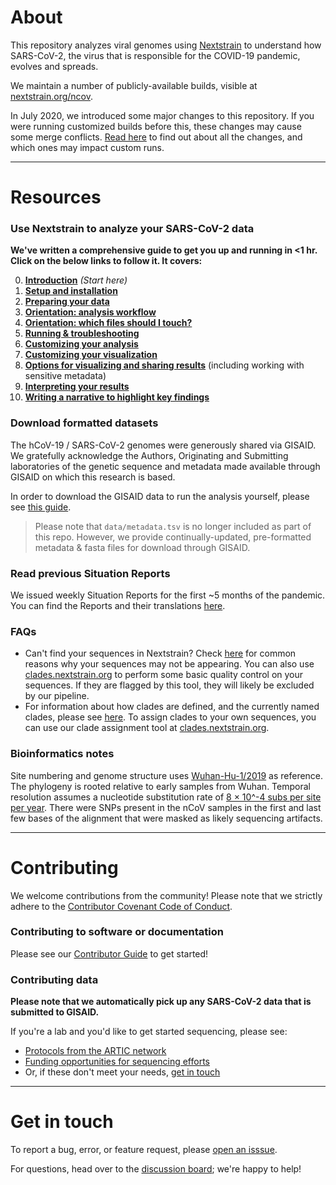 # About

This repository analyzes viral genomes using [Nextstrain](https://nextstrain.org) to understand how SARS-CoV-2, the virus that is responsible for the COVID-19 pandemic, evolves and spreads.

We maintain a number of publicly-available builds, visible at [nextstrain.org/ncov](https://nextstrain.org/ncov).

In July 2020, we introduced some major changes to this repository.
If you were running customized builds before this, these changes may cause some merge conflicts.
[Read here](https://github.com/nextstrain/ncov/blob/master/docs/change_log_2020-07.md) to find out about all the changes, and which ones may impact custom runs.

---
# Resources

### Use Nextstrain to analyze your SARS-CoV-2 data

**We've written a comprehensive guide to get you up and running in <1 hr. Click on the below links to follow it. It covers:**

0. [**Introduction**](https://nextstrain.github.io/ncov/index) _(Start here)_
1. [**Setup and installation**](https://nextstrain.github.io/ncov/setup)
2. [**Preparing your data**](https://nextstrain.github.io/ncov/data-prep)
3. [**Orientation: analysis workflow**](https://nextstrain.github.io/ncov/orientation-workflow)
4. [**Orientation: which files should I touch?**](https://nextstrain.github.io/ncov/orientation-files)
5. [**Running & troubleshooting**](https://nextstrain.github.io/ncov/running)
6. [**Customizing your analysis**](https://nextstrain.github.io/ncov/customizing-analysis)
7. [**Customizing your visualization**](https://nextstrain.github.io/ncov/customizing-visualization)
8. [**Options for visualizing and sharing results**](https://nextstrain.github.io/ncov/sharing) (including working with sensitive metadata)
9. [**Interpreting your results**](https://nextstrain.github.io/ncov/interpretation)
10. [**Writing a narrative to highlight key findings**](https://nextstrain.github.io/ncov/narratives)

### Download formatted datasets

The hCoV-19 / SARS-CoV-2 genomes were generously shared via GISAID. We gratefully acknowledge the Authors, Originating and Submitting laboratories of the genetic sequence and metadata made available through GISAID on which this research is based.

In order to download the GISAID data to run the analysis yourself, please see [this guide](https://nextstrain.github.io/ncov/data-prep).
> Please note that `data/metadata.tsv` is no longer included as part of this repo. However, we provide continually-updated, pre-formatted metadata & fasta files for download through GISAID.

### Read previous Situation Reports
We issued weekly Situation Reports for the first ~5 months of the pandemic. You can find the Reports and their translations [here](https://nextstrain.org/ncov-sit-reps).

### FAQs

- Can't find your sequences in Nextstrain? Check [here](./docs/data_faq.md) for common reasons why your sequences may not be appearing.
You can also use [clades.nextstrain.org](https://clades.nextstrain.org/) to perform some basic quality control on your sequences. If they are flagged by this tool, they will likely be excluded by our pipeline.
- For information about how clades are defined, and the currently named clades, please see [here](./docs/naming_clades.md). To assign clades to your own sequences, you can use our clade assignment tool at [clades.nextstrain.org](https://clades.nextstrain.org/).

### Bioinformatics notes

Site numbering and genome structure uses [Wuhan-Hu-1/2019](https://www.ncbi.nlm.nih.gov/nuccore/MN908947) as reference. The phylogeny is rooted relative to early samples from Wuhan. Temporal resolution assumes a nucleotide substitution rate of [8 &times; 10^-4 subs per site per year](http://virological.org/t/phylodynamic-analysis-176-genomes-6-mar-2020/356). There were SNPs present in the nCoV samples in the first and last few bases of the alignment that were masked as likely sequencing artifacts.

---

# Contributing

We welcome contributions from the community! Please note that we strictly adhere to the [Contributor Covenant Code of Conduct](https://github.com/nextstrain/.github/blob/master/CODE_OF_CONDUCT.md).

### Contributing to software or documentation
Please see our [Contributor Guide](https://github.com/nextstrain/.github/blob/master/CONTRIBUTING.md) to get started!

### Contributing data
**Please note that we automatically pick up any SARS-CoV-2 data that is submitted to GISAID.**

If you're a lab and you'd like to get started sequencing, please see:
* [Protocols from the ARTIC network](https://www.protocols.io/groups/artic/publications)
* [Funding opportunities for sequencing efforts](https://twitter.com/firefoxx66/status/1242147905768751106)
* Or, if these don't meet your needs, [get in touch](mailto:hello@nextstrain.org)

---

# Get in touch

To report a bug, error, or feature request, please [open an isssue](https://github.com/nextstrain/ncov/issues).

For questions, head over to the [discussion board](https://discussion.nextstrain.org/); we're happy to help!
